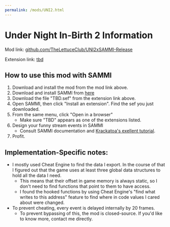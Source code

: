 ```yaml
---
permalink: /mods/UNI2.html
---
```

# Under Night In-Birth 2 Information
Mod link: [github.com/TheLettuceClub/UNI2xSAMMI-Release](github.com/TheLettuceClub/UNI2xSAMMI-Release)

Extension link: [tbd]()

## How to use this mod with SAMMI
1. Download and install the mod from the mod link above.
2. Download and install SAMMI from [here](https://sammi.solutions)
3. Download the file "TBD.sef" from the extension link above.
4. Open SAMMI, then click "Install an extension". Find the sef you just downloaded.
5. From the same menu, click "Open in a browser"
    * Make sure "TBD" appears as one of the extensions listed.
6. Design your funny stream events in SAMMI
    * Consult SAMMI documentation and [Krackatoa's exellent tutorial](https://www.youtube.com/watch?v=Jdt871b644o).
7. Profit.

## Implementation-Specific notes:
* I mostly used Cheat Engine to find the data I export. In the course of that I figured out that the game uses at least three global data structures to hold all the data I need.
    * This means that their offset in game memory is always static, so I don't need to find functions that point to them to have access.
    * I found the hooked functions by using Cheat Engine's "find what writes to this address" feature to find where in code values I cared about were changed.
* To prevent cheating, every event is delayed internally by 20 frames.
    * To prevent bypassing of this, the mod is closed-source. If you'd like to know more, contact me directly.
